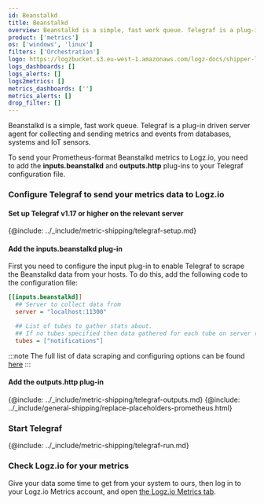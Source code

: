 ```yaml
---
id: Beanstalkd
title: Beanstalkd
overview: Beanstalkd is a simple, fast work queue. Telegraf is a plug-in driven server agent for collecting and sending metrics and events from databases, systems and IoT sensors.
product: ['metrics']
os: ['windows', 'linux']
filters: ['Orchestration']
logo: https://logzbucket.s3.eu-west-1.amazonaws.com/logz-docs/shipper-logos/beanstalk-logo.png
logs_dashboards: []
logs_alerts: []
logs2metrics: []
metrics_dashboards: ['']
metrics_alerts: []
drop_filter: []
---
```



Beanstalkd is a simple, fast work queue. Telegraf is a plug-in driven server agent for collecting and sending metrics and events from databases, systems and IoT sensors.

To send your Prometheus-format Beanstalkd metrics to Logz.io, you need to add the **inputs.beanstalkd** and **outputs.http** plug-ins to your Telegraf configuration file.

### Configure Telegraf to send your metrics data to Logz.io

 

#### Set up Telegraf v1.17 or higher on the relevant server

{@include: ../_include/metric-shipping/telegraf-setup.md}

#### Add the inputs.beanstalkd plug-in

First you need to configure the input plug-in to enable Telegraf to scrape the Beanstalkd data from your hosts. To do this, add the following code to the configuration file:

``` ini
[[inputs.beanstalkd]]
  ## Server to collect data from
  server = "localhost:11300"

  ## List of tubes to gather stats about.
  ## If no tubes specified then data gathered for each tube on server reported by list-tubes command
  tubes = ["notifications"]
```

:::note
The full list of data scraping and configuring options can be found [here](https://github.com/influxdata/telegraf/blob/release-1.18/plugins/inputs/beanstalkd/README.md)
:::
 

#### Add the outputs.http plug-in
  
{@include: ../_include/metric-shipping/telegraf-outputs.md}
{@include: ../_include/general-shipping/replace-placeholders-prometheus.html}
  
### Start Telegraf

{@include: ../_include/metric-shipping/telegraf-run.md}

### Check Logz.io for your metrics

Give your data some time to get from your system to ours, then log in to your Logz.io Metrics account, and open [the Logz.io Metrics tab](https://app.logz.io/#/dashboard/metrics/).
 

 
